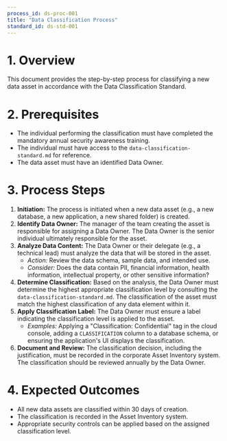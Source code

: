 ```yaml
---
process_id: ds-proc-001
title: "Data Classification Process"
standard_id: ds-std-001
---
```


# 1. Overview
This document provides the step-by-step process for classifying a new data asset in accordance with the Data Classification Standard.

# 2. Prerequisites
*   The individual performing the classification must have completed the mandatory annual security awareness training.
*   The individual must have access to the `data-classification-standard.md` for reference.
*   The data asset must have an identified Data Owner.

# 3. Process Steps

1.  **Initiation:** The process is initiated when a new data asset (e.g., a new database, a new application, a new shared folder) is created.
2.  **Identify Data Owner:** The manager of the team creating the asset is responsible for assigning a Data Owner. The Data Owner is the senior individual ultimately responsible for the asset.
3.  **Analyze Data Content:** The Data Owner or their delegate (e.g., a technical lead) must analyze the data that will be stored in the asset.
    *   *Action:* Review the data schema, sample data, and intended use.
    *   *Consider:* Does the data contain PII, financial information, health information, intellectual property, or other sensitive information?
4.  **Determine Classification:** Based on the analysis, the Data Owner must determine the highest appropriate classification level by consulting the `data-classification-standard.md`. The classification of the asset must match the highest classification of any data element within it.
5.  **Apply Classification Label:** The Data Owner must ensure a label indicating the classification level is applied to the asset.
    *   *Examples:* Applying a "Classification: Confidential" tag in the cloud console, adding a `CLASSIFICATION` column to a database schema, or ensuring the application's UI displays the classification.
6.  **Document and Review:** The classification decision, including the justification, must be recorded in the corporate Asset Inventory system. The classification should be reviewed annually by the Data Owner.

# 4. Expected Outcomes
*   All new data assets are classified within 30 days of creation.
*   The classification is recorded in the Asset Inventory system.
*   Appropriate security controls can be applied based on the assigned classification level.

